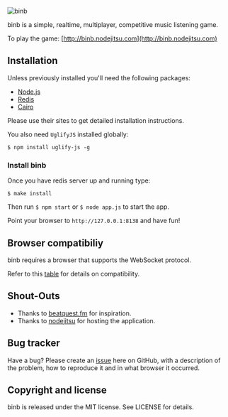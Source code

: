 ![binb](http://dl.dropbox.com/u/58444696/binb-logo.png)

binb is a simple, realtime, multiplayer, competitive music listening game.

To play the game: [http://binb.nodejitsu.com](http://binb.nodejitsu.com)

## Installation

Unless previously installed you'll need the following packages:

- [Node.js](http://nodejs.org/)
- [Redis](http://redis.io/)
- [Cairo](http://cairographics.org/)

Please use their sites to get detailed installation instructions.

You also need `UglifyJS` installed globally:

    $ npm install uglify-js -g

### Install binb

Once you have redis server up and running type:

    $ make install

Then run `$ npm start` or `$ node app.js` to start the app.

Point your browser to `http://127.0.0.1:8138` and have fun!

## Browser compatibiliy

binb requires a browser that supports the WebSocket protocol.

Refer to this [table](http://caniuse.com/websockets) for details on compatibility.

## Shout-Outs

- Thanks to [beatquest.fm](http://beatquest.fm) for inspiration.
- Thanks to [nodejitsu](http://nodejitsu.com/) for hosting the application.

## Bug tracker

Have a bug? Please create an [issue](https://github.com/lpinca/binb/issues) here on GitHub, with a description of the problem, how to reproduce it and in what browser it occurred.

## Copyright and license

binb is released under the MIT license. See LICENSE for details.

